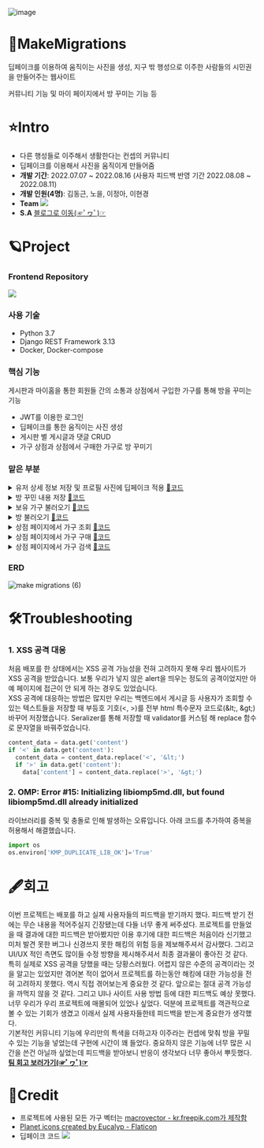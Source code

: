 ![image](https://user-images.githubusercontent.com/71905164/182584327-171cf850-0bd8-4d62-bdec-1ba090eb9b71.png)
# 🚀MakeMigrations
딥페이크를 이용하여 움직이는 사진을 생성, 지구 밖 행성으로 이주한 사람들의 시민권을 만들어주는 웹사이트

커뮤니티 기능 및 마이 페이지에서 방 꾸미는 기능 등
# ⭐Intro
* 다른 행성들로 이주해서 생활한다는 컨셉의 커뮤니티
* 딥페이크를 이용해서 사진을 움직이게 만들어줌
* **개발 기간**: 2022.07.07 ~ 2022.08.16 (사용자 피드백 반영 기간 2022.08.08 ~ 2022.08.11)
* **개발 인원(4명)**: 김동근, 노을, 이정아, 이현경
* **Team** <a href="https://github.com/cmjcum/WM_back"><img src="https://img.shields.io/badge/Github-000000?style=flat-square&logo=github&logoColor=white"/></a>
* **S.A** <a href="https://cold-charcoal.tistory.com/118">블로그로 이동(☞ﾟヮﾟ)☞</a>
# 🪐Project
### Frontend Repository
<a href="https://github.com/zeonga1102/WM_front"><img src="https://img.shields.io/badge/Github-000000?style=flat-square&logo=github&logoColor=white"/></a>
### 사용 기술
* Python 3.7
* Django REST Framework 3.13
* Docker, Docker-compose
### 핵심 기능
게시판과 마이홈을 통한 회원들 간의 소통과 상점에서 구입한 가구를 통해 방을 꾸미는 기능
* JWT를 이용한 로그인
* 딥페이크를 통한 움직이는 사진 생성
* 게시판 별 게시글과 댓글 CRUD
* 가구 상점과 상점에서 구매한 가구로 방 꾸미기
### 맡은 부분
<details>
<summary>유저 상세 정보 저장 및 프로필 사진에 딥페이크 적용 <a href="https://github.com/cmjcum/WM_back/blob/master/user/views.py#L45">📑코드</a></summary>

유저들의 시민증을 만들어주기 위해 상세 정보를 저장합니다.<br>
이때 사용자가 입력한 사진은 딥페이크를 적용해서 사진이 움직이게 했습니다. 딥페이크는 적용되는데 시간이 오래 걸리므로 멀티 프로세싱을 이용하였습니다.<br>
[📑딥페이크 적용 코드](https://github.com/cmjcum/WM_back/blob/master/deeplearning/deeplearning_make_portrait.py#L88)
</details>
<details>
<summary>방 꾸민 내용 저장 <a href="https://github.com/cmjcum/WM_back/blob/master/myroom/views.py#L124">📑코드</a></summary>

Seralizer를 이용해 현재 유저가 방을 꾸민 내용을 저장합니다.<br>
기존의 배치를 모두 지우고 현재 유저가 어떤 가구를 어떤 위치에 어떤 방향으로 배치했는지 Serializer를 통해 저장합니다.
</details>
<details>
<summary>보유 가구 불러오기 <a href="https://github.com/cmjcum/WM_back/blob/master/myroom/views.py#L119">📑코드</a></summary>

유저는 상점을 통해 구매한 가구만을 이용해 방을 꾸밀 수 있습니다.<br>
방 꾸미기 버튼을 눌렀을 때 유저가 구매한 가구들의 목록을 보여줍니다.
</details>
<details>
<summary>방 불러오기 <a href="https://github.com/cmjcum/WM_back/blob/master/myroom/views.py#L145">📑코드</a></summary>

각 유저가 꾸민 방 정보를 불러옵니다.<br>
현재 방문한 유저의 방 배치를 보여줍니다. 만약 10번 유저의 마이홈에 방문했다면 10번 유저가 꾸며둔 방을 보게됩니다.
</details>
<details>
<summary>상점 페이지에서 가구 조회 <a href="https://github.com/cmjcum/WM_back/blob/master/myroom/views.py#L152">📑코드</a></summary>

상점에서는 현재 유저가 이미 구매한 가구를 제외한 가구들의 목록을 보여줍니다.<br>
그리고 상점 페이지에서도 현재 보유 코인을 확인할 수 있게 했습니다. 백엔드만 작업했습니다.
</details>
<details>
<summary>상점 페이지에서 가구 구매 <a href="https://github.com/cmjcum/WM_back/blob/master/myroom/views.py#L161">📑코드</a></summary>

유저가 선택한 가구를 구매합니다.<br>
선택한 가구를 유저 보유 가구에 추가하고 보유 코인을 차감합니다. 만약 보유 코인이 구매하려는 가구의 가격보다 적다면 구매할 수 없습니다.<br>
구매에 성공하면 프론트로 True를, 보유 코인이 적어 실패하면 False를 전송합니다.
</details>
<details>
<summary>상점 페이지에서 가구 검색 <a href="https://github.com/cmjcum/WM_back/blob/master/myroom/views.py#L185">📑코드</a></summary>

상점 페이지에서 가구를 검색한 결과를 보여줍니다.<br>
유저가 보유하지 않은 가구들을 가구의 이름을 기준으로 검색을 하고 그 결과를 전송합니다.<br>
가구 이름과 검색어가 완전히 일치하지 않고 입력한 검색어를 이름에 포함하기만 해도 결과로 나옵니다.<br>
원래 전체 가구 목록에 존재하는 가구여도 유저가 이미 구매하였으면 검색 결과로 나오지 않습니다.<br>
만약 A라는 가구가 존재하고 유저가 구매했으면 A를 검색했을 때 A는 검색 결과에 나오지 않습니다.
</details>

### ERD
![make migrations (6)](https://user-images.githubusercontent.com/71905164/182602214-7d8cf839-76d6-4d30-af03-99d5f9481137.png)
# 🛠Troubleshooting
### 1. XSS 공격 대응
처음 배포를 한 상태에서는 XSS 공격 가능성을 전혀 고려하지 못해 우리 웹사이트가 XSS 공격을 받았습니다. 보통 우리가 넣지 않은 alert을 띄우는 정도의 공격이었지만 아예 페이지에 접근이 안 되게 하는 경우도 있었습니다.<br>
XSS 공격에 대응하는 방법은 많지만 우리는 백엔드에서 게시글 등 사용자가 조회할 수 있는 텍스트들을 저장할 때 부등호 기호(<, >)를 전부 html 특수문자 코드로(\&lt;, \&gt;) 바꾸어 저장했습니다. Seralizer를 통해 저장할 때 validator를 커스텀 해 replace 함수로 문자열을 바꿔주었습니다.
```python
content_data = data.get('content')
if '<' in data.get('content'):
  content_data = content_data.replace('<', '&lt;')
  if '>' in data.get('content'):
    data['content'] = content_data.replace('>', '&gt;')
```

### 2. OMP: Error #15: Initializing libiomp5md.dll, but found libiomp5md.dll already initialized
라이브러리를 중복 및 충돌로 인해 발생하는 오류입니다. 아래 코드를 추가하여 중복을 허용해서 해결했습니다.
```python
import os
os.environ['KMP_DUPLICATE_LIB_OK']='True'
```

# 🖋회고
이번 프로젝트는 배포를 하고 실제 사용자들의 피드백을 받기까지 했다. 피드백 받기 전에는 무슨 내용을 적어주실지 긴장됐는데 다들 너무 좋게 써주셨다. 프로젝트를 만들었을 때 결과에 대한 피드백은 받아봤지만 이용 후기에 대한 피드백은 처음이라 신기했고 미처 발견 못한 버그나 신경쓰지 못한 해킹의 위험 등을 제보해주셔서 감사했다. 그리고 UI/UX 적인 측면도 많이들 수정 방향을 제시해주셔서 최종 결과물이 좋아진 것 같다.<br>
특히 실제로 XSS 공격을 당했을 때는 당황스러웠다. 어렵지 않은 수준의 공격이라는 것을 알고는 있었지만 겪어본 적이 없어서 프로젝트를 하는동안 해킹에 대한 가능성을 전혀 고려하지 못했다. 역시 직접 겪어보는게 중요한 것 같다. 앞으로는 절대 공격 가능성을 까먹지 않을 것 같다. 그리고 UI나 사이트 사용 방법 등에 대한 피드백도 예상 못했다. 너무 우리가 우리 프로젝트에 매몰되어 있었나 싶었다. 덕분에 프로젝트를 객관적으로 볼 수 있는 기회가 생겼고 이래서 실제 사용자들한테 피드백을 받는게 중요한가 생각했다.<br>
기본적인 커뮤니티 기능에 우리만의 특색을 더하고자 이주라는 컨셉에 맞춰 방을 꾸밀 수 있는 기능을 넣었는데 구현에 시간이 꽤 들었다. 중요하지 않은 기능에 너무 많은 시간을 쓴건 아닐까 싶었는데 피드백을 받아보니 반응이 생각보다 너무 좋아서 뿌듯했다.<br>
**[팀 회고 보러가기(☞ﾟヮﾟ)☞](https://cold-charcoal.tistory.com/144)**
# 🌠Credit
* 프로젝트에 사용된 모든 가구 벡터는 <a href='https://kr.freepik.com/author/macrovector'>macrovector - kr.freepik.com가 제작함</a>
* <a href="https://www.flaticon.com/free-icons/planet" title="planet icons">Planet icons created by Eucalyp - Flaticon</a>
* 딥페이크 코드 <a href="https://github.com/AliaksandrSiarohin/first-order-model"><img src="https://img.shields.io/badge/Github-000000?style=flat-square&logo=github&logoColor=white"/></a>
